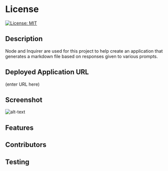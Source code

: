 # License
[![License: MIT](https://img.shields.io/badge/License-MIT-yellow.svg)](https://opensource.org/licenses/MIT)

## Description
Node and Inquirer are used for this project to help create an application that generates a markdown file based on responses given to various prompts.

## Deployed Application URL
(enter URL here)

## Screenshot
![alt-text](${data.screenshot})

## Features

## Contributors

## Testing